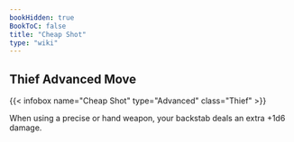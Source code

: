 ```yaml
---
bookHidden: true
BookToC: false
title: "Cheap Shot"
type: "wiki"
---
```

## Thief Advanced Move
{{< infobox name="Cheap Shot" type="Advanced" class="Thief" >}}

When using a precise or hand weapon, your backstab deals an extra +1d6 damage.